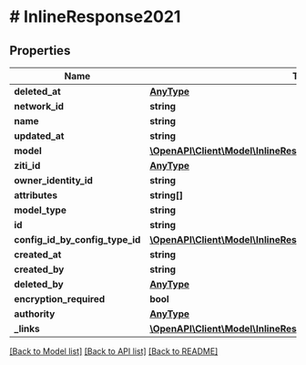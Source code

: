 # # InlineResponse2021

## Properties

Name | Type | Description | Notes
------------ | ------------- | ------------- | -------------
**deleted_at** | [**AnyType**](.md) |  | 
**network_id** | **string** |  | 
**name** | **string** |  | 
**updated_at** | **string** |  | 
**model** | [**\OpenAPI\Client\Model\InlineResponse2003EmbeddedModel**](InlineResponse2003EmbeddedModel.md) |  | 
**ziti_id** | [**AnyType**](.md) |  | 
**owner_identity_id** | **string** |  | 
**attributes** | **string[]** |  | 
**model_type** | **string** |  | 
**id** | **string** |  | 
**config_id_by_config_type_id** | [**\OpenAPI\Client\Model\InlineResponse2021ConfigIdByConfigTypeId**](InlineResponse2021ConfigIdByConfigTypeId.md) |  | 
**created_at** | **string** |  | 
**created_by** | **string** |  | 
**deleted_by** | [**AnyType**](.md) |  | 
**encryption_required** | **bool** |  | 
**authority** | [**AnyType**](.md) |  | 
**_links** | [**\OpenAPI\Client\Model\InlineResponse2021Links**](InlineResponse2021Links.md) |  | 

[[Back to Model list]](../../README.md#documentation-for-models) [[Back to API list]](../../README.md#documentation-for-api-endpoints) [[Back to README]](../../README.md)


